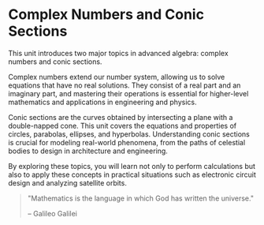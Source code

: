 # Complex Numbers and Conic Sections

This unit introduces two major topics in advanced algebra: complex numbers and conic sections. 

Complex numbers extend our number system, allowing us to solve equations that have no real solutions. They consist of a real part and an imaginary part, and mastering their operations is essential for higher-level mathematics and applications in engineering and physics.

Conic sections are the curves obtained by intersecting a plane with a double-napped cone. This unit covers the equations and properties of circles, parabolas, ellipses, and hyperbolas. Understanding conic sections is crucial for modeling real-world phenomena, from the paths of celestial bodies to design in architecture and engineering.

By exploring these topics, you will learn not only to perform calculations but also to apply these concepts in practical situations such as electronic circuit design and analyzing satellite orbits.

> "Mathematics is the language in which God has written the universe." 
> 
> – Galileo Galilei